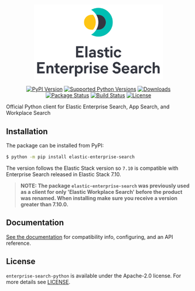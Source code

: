 <p align="center">
  <a href="https://github.com/elastic/enterprise-search-python">
    <img src="https://raw.githubusercontent.com/elastic/enterprise-search-python/master/assets/elastic-enterprise-search-logo.png" width="70%" alt="Elastic Enterprise Search" />
  </a>
</p>
<p align="center">
<a href="https://pypi.org/project/elastic-enterprise-search"><img src="https://img.shields.io/badge/pypi-v7.10.0b1-orange" alt="PyPI Version"></a>
<a href="https://pypi.org/project/elastic-enterprise-search"><img src="https://img.shields.io/badge/python-2.7%20%7C%203.6%20%7C%203.7%20%7C%203.8%20%7C%203.9-blue" alt="Supported Python Versions"></a>
<a href="https://pepy.tech/project/elastic-enterprise-search"><img src="https://pepy.tech/badge/elastic-enterprise-search" alt="Downloads"></a>
<a href="https://pypi.org/project/elastic-enterprise-search"><img src="https://img.shields.io/pypi/status/elastic-enterprise-search.svg" alt="Package Status"></a>
<a href="https://clients-ci.elastic.co/job/elastic+elastic-enterprise-search+master"><img src="https://clients-ci.elastic.co/buildStatus/icon?job=elastic%2Belastic-enterprise-search%2Bmaster" alt="Build Status"></a>
<a href="https://github.com/elastic/enterprise-search-python/blob/master/LICENSE"><img src="https://img.shields.io/pypi/l/elastic-enterprise-search.svg" alt="License"></a>
</p>

Official Python client for Elastic Enterprise Search, App Search, and Workplace Search

## Installation

The package can be installed from PyPI:

```bash
$ python -m pip install elastic-enterprise-search
```

The version follows the Elastic Stack version so `7.10` is compatible
with Enterprise Search released in Elastic Stack 7.10.

> **NOTE: The package `elastic-enterprise-search` was previously used as a client for
> only 'Elastic Workplace Search' before the product was renamed. When installing
> make sure you receive a version greater than 7.10.0.**

## Documentation

[See the documentation](https://github.com/elastic/enterprise-search-python/tree/master/docs/guide) for compatibility info, configuring, and an API reference.

## License

`enterprise-search-python` is available under the Apache-2.0 license.
For more details see [LICENSE](https://github.com/elastic/enterprise-search-python/blob/master/LICENSE).
